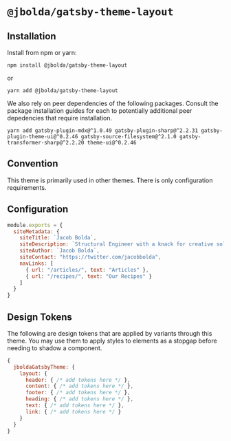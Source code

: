 # `@jbolda/gatsby-theme-layout`

## Installation
Install from npm or yarn:
```
npm install @jbolda/gatsby-theme-layout
```
or
```
yarn add @jbolda/gatsby-theme-layout
```

We also rely on peer dependencies of the following packages. Consult the package installation guides for each to potentially additional peer depedencies that require installation.

```
yarn add gatsby-plugin-mdx@^1.0.49 gatsby-plugin-sharp@^2.2.31 gatsby-plugin-theme-ui@^0.2.46 gatsby-source-filesystem@^2.1.0 gatsby-transformer-sharp@^2.2.20 theme-ui@^0.2.46
```

## Convention
This theme is primarily used in other themes. There is only configuration requirements.

## Configuration
```js
module.exports = {
  siteMetadata: {
    siteTitle: `Jacob Bolda`,
    siteDescription: `Structural Engineer with a knack for creative solutions using code and ingenuity.`,
    siteAuthor: `Jacob Bolda`,
    siteContact: "https://twitter.com/jacobbolda",
    navLinks: [
      { url: "/articles/", text: "Articles" },
      { url: "/recipes/", text: "Our Recipes" }
    ]
  }
}
```

## Design Tokens
The following are design tokens that are applied by variants through this theme. You may use them to apply styles to elements as a stopgap before needing to shadow a component.

```js
{
  jboldaGatsbyTheme: {
    layout: {
      header: { /* add tokens here */ },
      content: { /* add tokens here */ },
      footer: { /* add tokens here */ },
      heading: { /* add tokens here */ },
      text: { /* add tokens here */ },
      link: { /* add tokens here */ }
    }
  }
}
```

